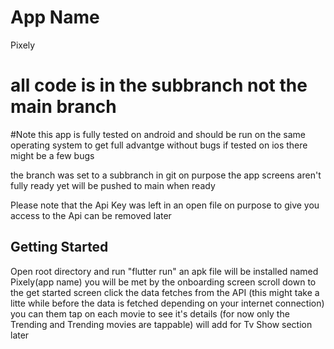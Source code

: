 # App Name
Pixely

# all code is in the subbranch not the main branch

#Note 
this app is fully tested on android and should be run on
the same operating system to get full advantge 
without bugs
if tested on ios there might be a few bugs 

the branch was set to a subbranch in git on purpose 
the app screens aren't fully ready 
yet will be pushed to main when ready 

Please note that the Api Key was left in an open file on purpose 
to give you access to the Api can be removed later 

## Getting Started 
Open root directory and run "flutter run"
an apk file will be installed 
named Pixely(app name)
you will be met by the onboarding screen 
scroll down to the get started screen click
the data fetches from the API
(this might take a litte while before the data is fetched 
depending on your internet connection)
you can them tap on each movie to see it's details (for now only the Trending and Trending movies are tappable)
will add for Tv Show section later

